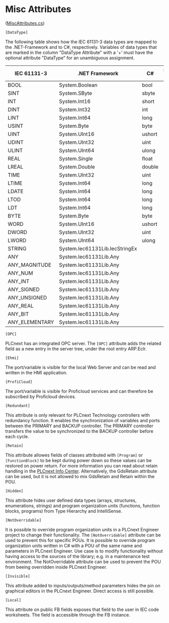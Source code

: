 # Misc Attributes

([MiscAttributes.cs](MiscAttributes.cs))

`[DataType]`

The following table shows how the IEC 61131-3 data types
are mapped to the .NET-Framework and to C#, respectively.
Variables of data types that are marked in the column "DataType Attribute" with
a '+' must have the optional attribute "DataType" for an unambiguous assignment.

| IEC 61131-3       | .NET Framework                 | C#     | DataType Attribute  |
|-------------------|--------------------------------|--------|-----------|
|    BOOL           | System.Boolean                 | bool   |     -     |
|    SINT           | System.SByte                   | sbyte  |     -     |
|    INT            | System.Int16                   | short  |     -     |
|    DINT           | System.Int32                   | int    |     -     |
|    LINT           | System.Int64                   | long   |     -     |
|    USINT          | System.Byte                    | byte   |     -     |
|    UINT           | System.UInt16                  | ushort |     -     |
|    UDINT          | System.UInt32                  | uint   |     -     |
|    ULINT          | System.UInt64                  | ulong  |     -     |
|    REAL           | System.Single                  | float  |     -     |
|    LREAL          | System.Double                  | double |     -     |
|    TIME           | System.UInt32                  | uint   |     +     |
|    LTIME          | System.Int64                   | long   |     +     |
|    LDATE          | System.Int64                   | long   |     +     |
|    LTOD           | System.Int64                   | long   |     +     |
|    LDT            | System.Int64                   | long   |     +     |
|    BYTE           | System.Byte                    | byte   |     +     |
|    WORD           | System.UInt16                  | ushort |     +     |
|    DWORD          | System.UInt32                  | uint   |     +     |
|    LWORD          | System.UInt64                  | ulong  |     +     |
|    STRING         | System.Iec61131Lib.IecStringEx |  |     -     |
|    ANY            | System.Iec61131Lib.Any         |  |     +     |
|    ANY_MAGNITUDE  | System.Iec61131Lib.Any         |  |     +     |
|    ANY_NUM        | System.Iec61131Lib.Any         |  |     +     |
|    ANY_INT        | System.Iec61131Lib.Any         |  |     +     |
|    ANY_SIGNED     | System.Iec61131Lib.Any         |  |     +     |
|    ANY_UNSIGNED   | System.Iec61131Lib.Any         |  |     +     |
|    ANY_REAL       | System.Iec61131Lib.Any         |  |     +     |
|    ANY_BIT        | System.Iec61131Lib.Any         |  |     +     |
|    ANY_ELEMENTARY | System.Iec61131Lib.Any         |  |     +     |

`[OPC]`

PLCnext has an integrated OPC server. The `[OPC]` attribute adds the related field as a new entry in the server tree, under the root entry ARP.Eclr.

`[Ehmi]`

The port/variable is visible for the local Web Server and can be read and written in the HMI application.

`[ProfiCloud]`

The port/variable is visible for Proficloud services and can therefore be subscribed by Proficloud devices.

`[Redundant]`

This attribute is only relevant for PLCnext Technology controllers with redundancy function. It enables the synchronization of variables and ports between the PRIMARY and BACKUP controller. The PRIMARY controller transfers the value to be synchronized to the BACKUP controller before each cycle.

`[Retain]`

This attribute allowes fields of classes attributed with `[Program]` or `[FunctionBlock]` to be kept during power down so these values can be restored on power return. For more information you can read about retain handling in the [PLCnext Info Center](https://www.plcnext.help/te/PLCnext_Runtime/Extended_retain_handling.htm). Alternatively, the GdsRetain attribute can be used, but it is not allowed to mix GdsRetain and Retain within the POU.

`[Hidden]`

This attribute hides user defined data types (arrays, structures, enumerations, strings) and program organization units (functions, function blocks, programs) from Type Hierarchy and IntelliSense.

`[NotOverridable]`

It is possible to override program organization units in a PLCnext Engineer project to change their functionality. The `[NotOverridable]` attribute can be used to prevent this for specific POUs. It is possible to override program organization units written in C# with a POU of the same name and parameters in PLCnext Engineer. Use case is to modify functionality without having access to the sources of the library; e.g. in a maintenance test environment. The NotOverridable attribute can be used to prevent the POU from beeing overridden inside PLCnext Engineer.

`[Invisible]`

This attribute added to inputs/outputs/method parameters hides the pin on graphical editors in the PLCnext Engineer. Direct access is still possible.

`[Local]`

This attribute on public FB fields exposes that field to the user in IEC code worksheets. The field is accessible through the FB instance.
